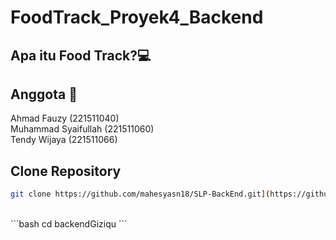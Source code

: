 # FoodTrack_Proyek4_Backend

## Apa itu Food Track?💻


## Anggota 🤨
Ahmad Fauzy (221511040)<br>
Muhammad Syaifullah (221511060)<br>
Tendy Wijaya (221511066)<br>

## Clone Repository
```bash
git clone https://github.com/mahesyasn18/SLP-BackEnd.git](https://github.com/TendyWijaya123/FoodTrack_Proyek4_Backend.git
```
<br>
```bash
cd backendGiziqu
```




